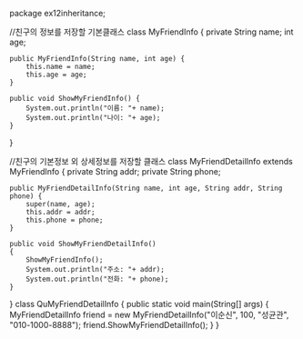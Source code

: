 package ex12inheritance;

//친구의 정보를 저장할 기본클래스
class MyFriendInfo
{
    private String name;
    int age;

    public MyFriendInfo(String name, int age) {
        this.name = name;
        this.age = age;
    }

    public void ShowMyFriendInfo() {
        System.out.println("이름: "+ name);
        System.out.println("나이: "+ age);
    }
}

//친구의 기본정보 외 상세정보를 저장할 클래스
class MyFriendDetailInfo extends MyFriendInfo
{
    private String addr;
    private String phone;

    public MyFriendDetailInfo(String name, int age, String addr, String phone) {
        super(name, age);
        this.addr = addr;
        this.phone = phone;
    }

    public void ShowMyFriendDetailInfo()
    {
        ShowMyFriendInfo();
        System.out.println("주소: "+ addr);
        System.out.println("전화: "+ phone);
    }
}
class QuMyFriendDetailInfo
{
    public static void main(String[] args)
    {
        MyFriendDetailInfo friend = new MyFriendDetailInfo("이순신", 100, "성균관", "010-1000-8888");
        friend.ShowMyFriendDetailInfo();
    }
}
